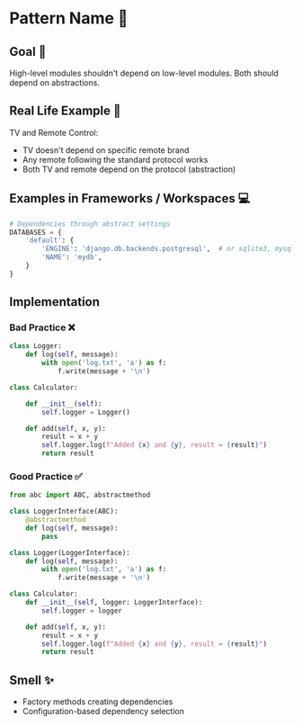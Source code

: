 # Pattern Name 📝

## Goal 🎯
High-level modules shouldn't depend on low-level modules. Both should depend on abstractions.


## Real Life Example 🏪
TV and Remote Control:
- TV doesn't depend on specific remote brand
- Any remote following the standard protocol works
- Both TV and remote depend on the protocol (abstraction)

## Examples in Frameworks / Workspaces 💻
```python
# Dependencies through abstract settings
DATABASES = {
    'default': {
        'ENGINE': 'django.db.backends.postgresql',  # or sqlite3, mysql
        'NAME': 'mydb',
    }
}
```

## Implementation
### Bad Practice ❌
```python
class Logger:
    def log(self, message):
        with open('log.txt', 'a') as f:
            f.write(message + '\n')

class Calculator:

    def __init__(self):
        self.logger = Logger()

    def add(self, x, y):
        result = x + y
        self.logger.log(f"Added {x} and {y}, result = {result}")
        return result
```

### Good Practice ✅
```python
from abc import ABC, abstractmethod

class LoggerInterface(ABC):
    @abstractmethod
    def log(self, message):
        pass

class Logger(LoggerInterface):
    def log(self, message):
        with open('log.txt', 'a') as f:
            f.write(message + '\n')

class Calculator:
    def __init__(self, logger: LoggerInterface):
        self.logger = logger

    def add(self, x, y):
        result = x + y
        self.logger.log(f"Added {x} and {y}, result = {result}")
        return result
```

## Smell ✨
- Factory methods creating dependencies
- Configuration-based dependency selection